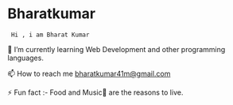 # Bharatkumar 

     Hi , i am Bharat Kumar   
 
🌱 I’m currently learning Web Development 
   and other programming languages.

📫 How to reach me bharatkumar41m@gmail.com

⚡ Fun fact :- Food and Music🎵 are 
    the reasons to live.

